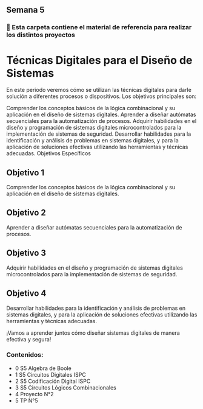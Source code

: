 ## Semana 5

### :pushpin: Esta carpeta contiene el material de referencia para realizar los distintos proyectos

# Técnicas Digitales para el Diseño de Sistemas
En este periodo veremos cómo se utilizan las técnicas digitales para darle solución a diferentes procesos o dispositivos. Los objetivos principales son:

Comprender los conceptos básicos de la lógica combinacional y su aplicación en el diseño de sistemas digitales.
Aprender a diseñar autómatas secuenciales para la automatización de procesos.
Adquirir habilidades en el diseño y programación de sistemas digitales microcontrolados para la implementación de sistemas de seguridad.
Desarrollar habilidades para la identificación y análisis de problemas en sistemas digitales, y para la aplicación de soluciones efectivas utilizando las herramientas y técnicas adecuadas.
Objetivos Específicos

## Objetivo 1
Comprender los conceptos básicos de la lógica combinacional y su aplicación en el diseño de sistemas digitales.

## Objetivo 2
Aprender a diseñar autómatas secuenciales para la automatización de procesos.

## Objetivo 3
Adquirir habilidades en el diseño y programación de sistemas digitales microcontrolados para la implementación de sistemas de seguridad.

## Objetivo 4
Desarrollar habilidades para la identificación y análisis de problemas en sistemas digitales, y para la aplicación de soluciones efectivas utilizando las herramientas y técnicas adecuadas.

¡Vamos a aprender juntos cómo diseñar sistemas digitales de manera efectiva y segura!

### Contenidos:
* 0 S5 Algebra de Boole
* 1 S5 Circuitos Digitales ISPC
* 2 S5 Codificación Digital ISPC
* 3 S5 Circuitos Lógicos Combinacionales
* 4 Proyecto N°2
* 5 TP N°5 
